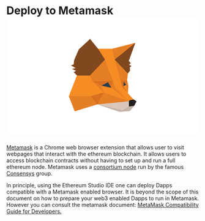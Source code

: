 # Deploy to Metamask ![](metamask.png)

[Metamask](https://metamask.io) is a Chrome web browser extension that allows user to visit webpages that interact with the ethereum blockchain. It allows users to access blockchain contracts without having to set up and run a full ethereum node. Metamask uses a [consortium node](https://infura.io/) run by the famous [Consensys](https://consensys.net/) group.

In principle, using the Ethereum Studio IDE one can deploy Dapps compatible with a Metamask enabled browser. It is beyond the scope of this document on how to prepare your web3 enabled Dapps to run in Metamask. However you can consult the metamask document: [MetaMask Compatibility Guide for Developers.](https://github.com/MetaMask/faq/blob/master/DEVELOPERS.md)

